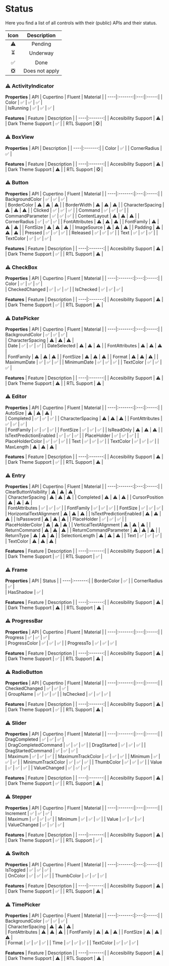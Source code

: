 # Status

Here you find a list of all controls with their (public) APIs and their status. 

| Icon | Description |
|:----:|:-------:|
| ⚠️  | Pending |
| ⏳  | Underway | (not working as expected)
| ✅  | Done |
| ❎  | Does not apply |

### ⚠️ ActivityIndicator

**Properties**
| API | Cupertino | Fluent | Material |
| ----|:-------:|:---:|:-----:|
| Color  | ✅  | ✅  | ✅  |  
| IsRunning  | ✅  | ✅ | ✅ | 

**Features**
| Feature | Description |
| ----|:-------:|
| Accesibility Support  | ⚠️  | 
| Dark Theme Support  | ✅  | 
| RTL Support  | ❎  |

### ⚠️ BoxView

**Properties**
| API |  Description |
| ----|:-------:|
| Color  | ✅  |
| CornerRadius  | ✅  | 

**Features**
| Feature | Description |
| ----|:-------:|
| Accesibility Support  | ⚠️  | 
| Dark Theme Support  | ⚠️  | 
| RTL Support  | ❎  |

### ⚠️ Button

**Properties**
| API | Cupertino | Fluent | Material |
| ----|:-------:|:---:|:-----:|
| BackgroundColor  | ✅   | ✅   | ✅   |  
| BorderColor  | ⚠️  | ⚠️  | ⚠️  | 
| BorderWidth  | ⚠️  | ⚠️  | ⚠️  | 
| CharacterSpacing  | ⚠️  | ⚠️  | ⚠️  | 
| Clicked  | ✅  | ✅  | ✅  | 
| Command  | ✅  | ✅  | ✅  | 
| CommandParameter  | ✅  | ✅  | ✅  | 
| ContentLayout  | ⚠️  | ⚠️  | ⚠️  | 
| CornerRadius  | ✅  | ✅  | ✅  | 
| FontAttributes  | ⚠️  | ⚠️  | ⚠️  | 
| FontFamily  | ⚠️  | ⚠️  | ⚠️  | 
| FontSize  | ⚠️  | ⚠️  | ⚠️  | 
| ImageSource  | ⚠️  | ⚠️  | ⚠️  | 
| Padding  | ⚠️  | ⚠️  | ⚠️  | 
| Pressed  | ✅  | ✅  | ✅  | 
| Released  | ✅  | ✅  | ✅  | 
| Text  | ✅  | ✅  | ✅  | 
| TextColor  | ✅  | ✅  | ✅  | 

**Features**
| Feature | Description |
| ----|:-------:|
| Accesibility Support  | ⚠️  | 
| Dark Theme Support  | ✅  | 
| RTL Support  | ⚠️  |

### ⚠️ CheckBox

**Properties**
| API | Cupertino | Fluent | Material |
| ----|:-------:|:---:|:-----:|
| Color  | ✅  | ✅  | ✅  |  
| CheckedChanged  | ✅  | ✅  | ✅  | 
| IsChecked  | ✅  | ✅  | ✅  | 

**Features**
| Feature | Description |
| ----|:-------:|
| Accesibility Support  | ⚠️  | 
| Dark Theme Support  | ✅  | 
| RTL Support  | ⚠️  |

### ⚠️ DatePicker

**Properties**
| API | Cupertino | Fluent | Material |
| ----|:-------:|:---:|:-----:|
| BackgroundColor  | ✅  | ✅  | ✅  |  
| CharacterSpacing  | ⚠️  | ⚠️  | ⚠️  |  
| Date  | ✅  | ✅  | ✅  | 
| DateSelected  | ⚠️  | ⚠️  | ⚠️  | 
| FontAttributes  | ⚠️  | ⚠️  | ⚠️  |  
| FontFamily  | ⚠️  | ⚠️  | ⚠️  | 
| FontSize  | ⚠️  | ⚠️  | ⚠️  | 
| Format  | ⚠️  | ⚠️  | ⚠️  | 
| MaximumDate  | ✅  | ✅  | ✅  | 
| MinimumDate  | ✅  | ✅  | ✅  | 
| TextColor  | ✅  | ✅  | ✅  | 

**Features**
| Feature | Description |
| ----|:-------:|
| Accesibility Support  | ⚠️  | 
| Dark Theme Support  | ⚠️  | 
| RTL Support  | ⚠️  |

### ⚠️ Editor

**Properties**
| API | Cupertino | Fluent | Material |
| ----|:-------:|:---:|:-----:|
| AutoSize  | ⚠️  | ⚠️  | ⚠️  |  
| Completed  | ✅  | ✅  | ✅  | 
| CharacterSpacing  | ⚠️  | ⚠️  | ⚠️  | 
| FontAttributes  | ✅  | ✅  | ✅  |  
| FontFamily  | ✅  | ✅  | ✅  | 
| FontSize  | ✅  | ✅  | ✅  | 
| IsReadOnly  | ⚠️  | ⚠️  | ⚠️  | 
| IsTextPredictionEnabled  | ✅  | ✅  | ✅  |
| PlaceHolder  | ✅  | ✅  | ✅  | 
| PlaceHolderColor  | ✅  | ✅  | ✅  | 
| Text  | ✅  | ✅  | ✅  | 
| TextColor  | ✅  | ✅  | ✅  | 
| MaxLength  | ⚠️  | ⚠️  | ⚠️  | 

**Features**
| Feature | Description |
| ----|:-------:|
| Accesibility Support  | ⚠️  | 
| Dark Theme Support  | ✅  | 
| RTL Support  | ⚠️  |

### ⚠️ Entry

**Properties**
| API | Cupertino | Fluent | Material |
| ----|:-------:|:---:|:-----:|
| ClearButtonVisibility  | ⚠️  | ⚠️  | ⚠️  |  
| CharacterSpacing  | ⚠️  | ⚠️  | ⚠️  | 
| Completed  | ⚠️  | ⚠️  | ⚠️  | 
| CursorPosition  | ⚠️  | ⚠️  | ⚠️  |  
| FontAttributes  | ✅  | ✅  | ✅  | 
| FontFamily  | ✅  | ✅  | ✅  | 
| FontSize  | ✅  | ✅  | ✅  | 
| HorizontalTextAlignment  | ⚠️  | ⚠️  | ⚠️  | 
| IsTextPredictionEnabled  | ⚠️  | ⚠️  | ⚠️  | 
| IsPassword  | ⚠️  | ⚠️  | ⚠️  | 
| PlaceHolder  | ✅  | ✅  | ✅  | 
| PlaceHolderColor  | ⚠️  | ⚠️  | ⚠️  | 
| VerticalTextAlignment  | ⚠️  | ⚠️  | ⚠️  | 
| ReturnCommand  | ⚠️  | ⚠️  | ⚠️  | 
| ReturnCommandParameter  | ⚠️  | ⚠️  | ⚠️  | 
| ReturnType  | ⚠️  | ⚠️  | ⚠️  | 
| SelectionLength  | ⚠️  | ⚠️  | ⚠️  | 
| Text  | ✅  | ✅  | ✅  | 
| TextColor  | ⚠️  | ⚠️  | ⚠️  | 

**Features**
| Feature | Description |
| ----|:-------:|
| Accesibility Support  | ⚠️  | 
| Dark Theme Support  | ✅  | 
| RTL Support  | ✅  |

### ⚠️ Frame

**Properties**
| API | Status | 
| ----|:-------:|
| BorderColor  | ✅  | 
| CornerRadius  | ✅  |  
| HasShadow  | ✅  | 

**Features**
| Feature | Description |
| ----|:-------:|
| Accesibility Support  | ⚠️  | 
| Dark Theme Support  | ⚠️  | 
| RTL Support  | ⚠️  |

### ⚠️ ProgressBar

**Properties**
| API | Cupertino | Fluent | Material |
| ----|:-------:|:---:|:-----:|
| Progress  | ✅  | ✅  | ✅  |  
| ProgressColor  | ✅  | ✅  | ✅  | 
| ProgressTo  | ✅  | ✅  | ✅  | 

**Features**
| Feature | Description |
| ----|:-------:|
| Accesibility Support  | ⚠️  | 
| Dark Theme Support  | ✅  | 
| RTL Support  | ⚠️  |

### ⚠️ RadioButton

**Properties**
| API | Cupertino | Fluent | Material |
| ----|:-------:|:---:|:-----:|
| CheckedChanged  | ✅  | ✅  | ✅  |  
| GroupName  | ✅  | ✅  | ✅  | 
| IsChecked  | ✅  | ✅  | ✅  | 

**Features**
| Feature | Description |
| ----|:-------:|
| Accesibility Support  | ⚠️  | 
| Dark Theme Support  | ✅  | 
| RTL Support  | ⚠️  |

### ⚠️ Slider

**Properties**
| API | Cupertino | Fluent | Material |
| ----|:-------:|:---:|:-----:|
| DragCompleted  | ✅  | ✅  | ✅  |  
| DragCompletedCommand  | ✅  | ✅  | ✅  | 
| DragStarted  | ✅  | ✅  | ✅  | 
| DragStartedCommand  | ✅  | ✅  | ✅  |  
| Maximum  | ✅  | ✅  | ✅  | 
| MaximumTrackColor  | ✅ | ✅  | ✅  | 
| Minimum  | ✅  | ✅  | ✅  | 
| MinimumTrackColor  | ✅  | ✅  | ✅  | 
| ThumbColor  | ✅  | ✅  | ✅  | 
| Value  | ✅  | ✅  | ✅  | 
| ValueChanged  | ✅  | ✅  | ✅  | 

**Features**
| Feature | Description |
| ----|:-------:|
| Accesibility Support  | ⚠️  | 
| Dark Theme Support  | ✅  | 
| RTL Support  | ⚠️  |

### ⚠️ Stepper

**Properties**
| API | Cupertino | Fluent | Material |
| ----|:-------:|:---:|:-----:|
| Increment  | ✅  | ✅  | ✅  |  
| Maximum  | ✅  | ✅ | ✅  | 
| Minimum  | ✅  | ✅  | ✅  | 
| Value  | ✅  | ✅  | ✅  |  
| ValueChanged  | ✅  | ✅  | ✅  | 

**Features**
| Feature | Description |
| ----|:-------:|
| Accesibility Support  | ⚠️  | 
| Dark Theme Support  | ✅  | 
| RTL Support  | ✅  |

### ⚠️ Switch

**Properties**
| API | Cupertino | Fluent | Material |
| ----|:-------:|:---:|:-----:|
| IsToggled  | ✅  | ✅  | ✅  |  
| OnColor  | ✅  | ✅  | ✅  | 
| ThumbColor  | ✅  | ✅  | ✅  | 

**Features**
| Feature | Description |
| ----|:-------:|
| Accesibility Support  | ⚠️  | 
| Dark Theme Support  | ✅  | 
| RTL Support  | ⚠️  |

### ⚠️ TimePicker

**Properties**
| API | Cupertino | Fluent | Material |
| ----|:-------:|:---:|:-----:|
| BackgroundColor  | ✅  | ✅  | ✅  |  
| CharacterSpacing  | ⚠️  | ⚠️  | ⚠️  |  
| FontAttributes  | ⚠️  | ⚠️  | ⚠️  | 
| FontFamily  | ⚠️  | ⚠️  | ⚠️  | 
| FontSize  | ⚠️  | ⚠️  | ⚠️  |  
| Format  | ✅  | ✅  | ✅  | 
| Time  | ✅  | ✅  | ✅  | 
| TextColor  | ✅  | ✅  | ✅  | 

**Features**
| Feature | Description |
| ----|:-------:|
| Accesibility Support  | ⚠️  | 
| Dark Theme Support  | ⚠️  | 
| RTL Support  | ⚠️  |